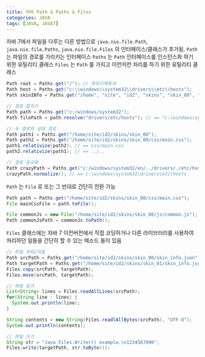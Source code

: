 ```yaml
---
title: 자바 Path & Paths & Files
categories: JAVA
tags: [JAVA, JAVA7]
---
```


자바 7에서 파일을 다루는 다른 방법으로 `java.nio.file.Path`, `java.nio.file.Paths`, `java.nio.file.Files` 의 인터페이스/클래스가 추가됨.
`Path` 는 파일의 경로를 가리키는 인터페이스
`Paths` 는 `Path` 인터페이스를 인스턴스화 하기 위한 유틸리티 클래스
`Files` 는 `Path` 를 가지고 이런저런 처리를 하기 위한 유틸리티 클래스
```java
Path root = Paths.get("/"); // 루트디렉토리
Path host = Paths.get("c:\\windows\\system32\\drivers\\etc\\hosts");
Path skinINfo = Paths.get("/home", "site", "id2", "skins", "skin_00", "skin_info.json"); // /home/site/id2/skins/skin_00/skin_info.json

// 경로 합치기
Path path = Paths.get("c:/windows/system32");
Path filePath = path.resolve("drivers/etc/hosts"); // == "c:\windows\system32\drivers\etc\hosts"

// 두 경로의 상대 경로
Path path1 = Paths.get("/home/site/id2/skins/skin_00");
Path path2 = Paths.get("/home/site/id2/skins/skin_00/css/main.css");
path1.relativize(path2); // == css/main.css
path2.relativize(path1); // == ../..

// 경로 정규화
Path crazyPath = Paths.get("c:/windows/system32/en/../drivers/./etc/hosts");
crazyPath.normalize(); // == c:\windows\system32\drivers\etc\hosts
```

`Path` 는 `File` 로 또는 그 반대로 간단히 전환 가능
```java
Path path = Paths.get("/home/site/id2/skins/skin_00/css/main.css");
File mainCssFile = path.toFile();

File commonJs = new File("/home/site/id2/skins/skin_00/js/common.js");
Path commonJsPath = commonJs.toPath();
```

`Files` 클래스에는 자바 7 이전버전에서 직접 코딩하거나 다른 라이브러리를 사용하여 처리하던 일들을 간단히 할 수 있는 메소드 들이 있음
```java
// 파일 카피/이동
Path srcPath = Paths.get("/home/site/id2/skins/skin_00/skin_info.json");
Path targetPath = Paths.get("/home/site/id2/skins/skin_01/skin_info.json");
Files.copy(srcPath, targetPath);
Files.move(srcPath, targetPath);

// 파일 읽기
List<String> lines = Files.readAllLines(srcPath);
for(String line : lines) {
  System.out.println(line);
}

String contents = new String(Files.readlAllBytes(srcPath), "UTF-8");
System.out.println(contents);

// 파일 쓰기
String str = "Java Files.Writer() example.\n1234567890";
Files.write(targetPath, str.toByte());
```
